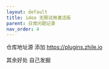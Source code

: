```yaml
---
layout: default
title: idea 无限试用激活版
parent: 日常问题记录
nav_order: 4
---
```



仓库地址源 添加
https://plugins.zhile.io

其余好处 自己发掘